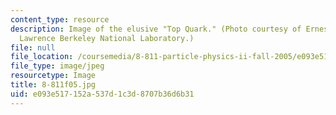 ```yaml
---
content_type: resource
description: Image of the elusive "Top Quark." (Photo courtesy of Ernest Orlando,
  Lawrence Berkeley National Laboratory.)
file: null
file_location: /coursemedia/8-811-particle-physics-ii-fall-2005/e093e517152a537d1c3d8707b36d6b31_8-811f05.jpg
file_type: image/jpeg
resourcetype: Image
title: 8-811f05.jpg
uid: e093e517-152a-537d-1c3d-8707b36d6b31
---
```

